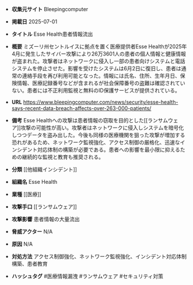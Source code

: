 - **収集元サイト**
Bleepingcomputer

- **掲載日**
2025-07-01

- **タイトル**
Esse Health患者情報流出

- **概要**
ミズーリ州セントルイスに拠点を置く医療提供者Esse Healthが2025年4月に発生したサイバー攻撃により26万3601人の患者の個人情報と健康情報が盗まれた。攻撃者はネットワークに侵入し一部の患者向けシステムと電話システムを停止させた。影響を受けたシステムは6月2日に復旧し、患者は通常の連絡手段を再び利用可能となった。情報には氏名、住所、生年月日、保険情報、医療記録番号などが含まれるが社会保障番号の盗難は確認されていない。患者には不正利用監視と無料のID保護サービスが提供されている。

- **URL**
https://www.bleepingcomputer.com/news/security/esse-health-says-recent-data-breach-affects-over-263-000-patients/

- **備考**
Esse Healthへの攻撃は患者情報の窃取を目的とした[[ランサムウェア]]攻撃の可能性が高い。攻撃者はネットワークに侵入しシステムを暗号化しつつデータを盗み出した。今後も同様の医療機関を狙った攻撃が増加する恐れがあるため、ネットワーク監視強化、アクセス制御の厳格化、迅速なインシデント対応体制の構築が必要である。患者への影響を最小限に抑えるための継続的な監視と教育も推奨される。

- **分類**
[[他組織インシデント]]

- **組織名**
Esse Health

- **業種**
[[医療]]

- **攻撃手口**
[[ランサムウェア]]

- **攻撃影響**
患者情報の大量流出

- **脅威アクター**
N/A

- **原因**
N/A

- **対処方法**
アクセス制御強化、ネットワーク監視強化、インシデント対応体制構築、患者教育

- **ハッシュタグ**
#医療情報漏洩 #ランサムウェア #セキュリティ対策
